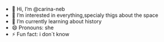 - 👋 Hi, I’m @carina-neb
- 👀 I’m interested in everything,specialy thigs about the space 
- 🌱 I’m currently learning about history
- 😄 Pronouns: she 
- ⚡ Fun fact: i don´t know

<!---
carina-neb/carina-neb is a ✨ special ✨ repository because its `README.md` (this file) appears on your GitHub profile.
You can click the Preview link to take a look at your changes.
--->
